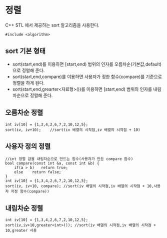 # 정렬
C++ STL 에서 제공하는 sort 알고리즘을 사용한다.

    #include <algorithm>

## sort 기본 형태
 * sort(start,end)를 이용하면 [start,end) 범위의 인자를 오름차순(기본값,default)으로 정렬해 준다.  
 * sort(start,end,compare)를 이용하면 사용자가 정한 함수(compare)를 기준으로 정렬을 하게 된다.  
 * sort(start,end,grearter<자료형>())를 이용하면 [start,end) 범위의 인자를 내림차순으로 정렬해 준다.

## 오름차순 정렬
    
    int iv[10] = {1,3,4,2,6,7,2,10,12,5};
    sort(iv, iv+10);	//sort(iv 배열의 시작점,iv 배열의 시작점 + 10)

## 사용자 정의 정렬

    //int 정렬 값을 내림차순으로 만드는 함수(사용자가 만든 compare 함수)
    bool compare(const int &a, const int &b) {
        if(a > b)   return true;
        else    return false;
    }
    int iv[10] = {1,3,4,2,6,7,2,10,12,5};
    sort(iv, iv+10, compare); //sort(iv 배열의 시작점,iv 배열의 시작점 + 10,사용자 지정 함수(compare))

## 내림차순 정렬

    int iv[10] = {1,3,4,2,6,7,2,10,12,5};
    sort(iv,iv+10,greater<int>()); //sort(iv 배열의 시작점,iv 배열의 시작점 + 10,greater 사용

